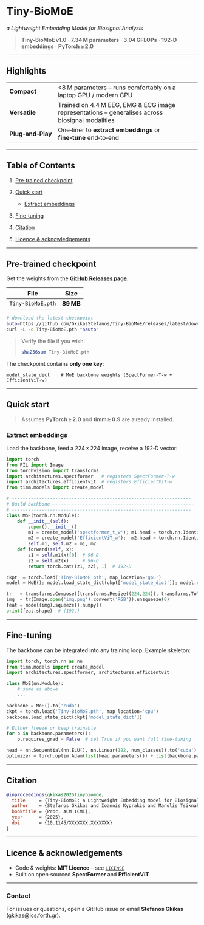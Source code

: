 # Tiny‑BioMoE

*a Lightweight Embedding Model for Biosignal Analysis*

> **Tiny‑BioMoE v1.0** · **7.34 M parameters** · **3.04 GFLOPs** · **192‑D embeddings** · **PyTorch ≥ 2.0**

---

## Highlights

|                    |                                                                                                 |   |
| ------------------ | ----------------------------------------------------------------------------------------------- | - |
| **Compact**        | <8 M parameters – runs comfortably on a laptop GPU / modern CPU                                 |   |
| **Versatile**      | Trained on 4.4 M EEG, EMG & ECG image representations – generalises across biosignal modalities |   |
| **Plug‑and‑Play**  | One‑liner to **extract embeddings** or **fine‑tune** end‑to‑end                                 |   |

---

## Table of Contents

1. [Pre‑trained checkpoint](#pre-trained-checkpoint)
2. [Quick start](#quick-start)

   * [Extract embeddings](#extract-embeddings)
3. [Fine‑tuning](#fine-tuning)
4. [Citation](#citation)
5. [Licence & acknowledgements](#licence--acknowledgements)

---

## Pre‑trained checkpoint

Get the weights from the **[GitHub Releases page](https://github.com/GkikasStefanos/Tiny-BioMoE/releases)**.

| File              | Size      |
| ----------------- | --------- |
| `Tiny-BioMoE.pth` | **89 MB** |

```bash
# download the latest checkpoint
auto=https://github.com/GkikasStefanos/Tiny-BioMoE/releases/latest/download/Tiny-BioMoE.pth
curl -L -o Tiny-BioMoE.pth "$auto"
```

> Verify the file if you wish:
>
> ```bash
> sha256sum Tiny-BioMoE.pth
> ```

The checkpoint contains **only one key**:

```text
model_state_dict    # MoE backbone weights (SpectFormer‑T‑w + EfficientViT‑w)
```

---

## Quick start

> Assumes **PyTorch ≥ 2.0** and **timm ≥ 0.9** are already installed.

### Extract embeddings

Load the backbone, feed a 224 × 224 image, receive a 192‑D vector:

```python
import torch
from PIL import Image
from torchvision import transforms
import architectures.spectformer   # registers SpectFormer‑T‑w
import architectures.efficientvit  # registers EfficientViT‑w
from timm.models import create_model

# ------------------------------------------------------------------
# Build backbone ----------------------------------------------------
# ------------------------------------------------------------------
class MoE(torch.nn.Module):
    def __init__(self):
        super().__init__()
        m1 = create_model('spectformer_t_w'); m1.head = torch.nn.Identity()
        m2 = create_model('EfficientViT_w');  m2.head = torch.nn.Identity()
        self.m1, self.m2 = m1, m2
    def forward(self, x):
        z1 = self.m1(x)[0]  # 96‑D
        z2 = self.m2(x)     # 96‑D
        return torch.cat((z1, z2), 1)  # 192‑D

ckpt  = torch.load('Tiny-BioMoE.pth', map_location='gpu')
model = MoE(); model.load_state_dict(ckpt['model_state_dict']); model.eval()

tr   = transforms.Compose([transforms.Resize((224,224)), transforms.ToTensor()])
img  = tr(Image.open('img.png').convert('RGB')).unsqueeze(0)
feat = model(img).squeeze().numpy()
print(feat.shape)  # (192,)
```

---

## Fine‑tuning

The backbone can be integrated into any training loop. Example skeleton:

```python
import torch, torch.nn as nn
from timm.models import create_model
import architectures.spectformer, architectures.efficientvit

class MoE(nn.Module):
    # same as above
    ...

backbone = MoE().to('cuda')
ckpt = torch.load('Tiny-BioMoE.pth', map_location='cpu')
backbone.load_state_dict(ckpt['model_state_dict'])

# Either freeze or keep trainable
for p in backbone.parameters():
    p.requires_grad = False  # set True if you want full fine‑tuning

head = nn.Sequential(nn.ELU(), nn.Linear(192, num_classes)).to('cuda')
optimizer = torch.optim.Adam(list(head.parameters()) + list(backbone.parameters()), lr=1e‑3)
```

---

## Citation

```bibtex
@inproceedings{gkikas2025tinybiomoe,
  title     = {Tiny‑BioMoE: a Lightweight Embedding Model for Biosignal Analysis},
  author    = {Stefanos Gkikas and Ioannis Kyprakis and Manolis Tsiknakis},
  booktitle = {Proc. ACM ICMI},
  year      = {2025},
  doi       = {10.1145/XXXXXXX.XXXXXXX}
}
```

---

## Licence & acknowledgements

* Code & weights: **MIT Licence** – see [`LICENSE`](./LICENSE)
* Built on open‑sourced **SpectFormer** and **EfficientViT**

---

### Contact

For issues or questions, open a GitHub issue or email **Stefanos Gkikas** ([gkikas@ics.forth.gr](mailto:gkikas@ics.forth.gr)).
